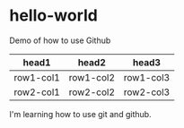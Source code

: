 # hello-world
Demo of how to use Github

head1|head2|head3
-|-|-
row1-col1|row1-col2|row1-col3
row2-col1|row2-col2|row2-col3

I'm learning how to use git and github.